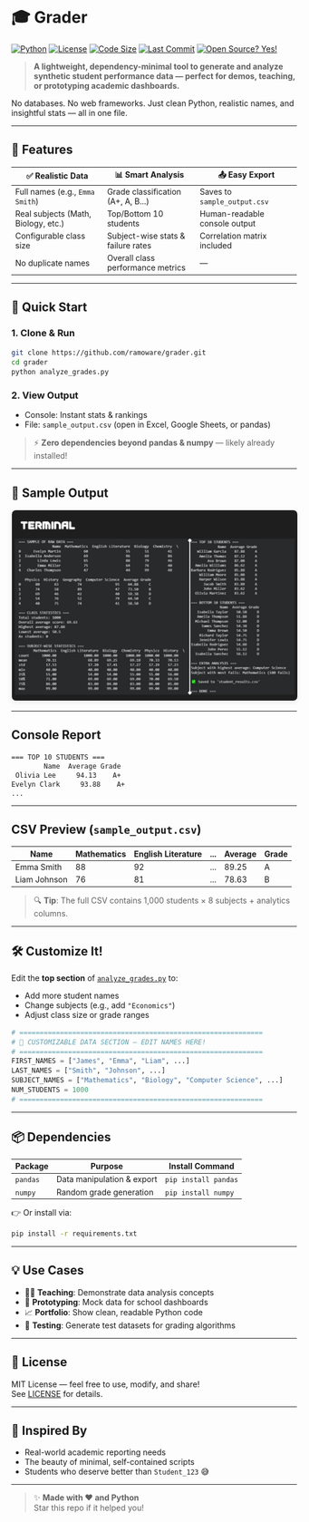 # 🎓 Grader

[![Python](https://img.shields.io/badge/Python-3.8%2B-blue?logo=python&logoColor=white)](https://python.org)
[![License](https://img.shields.io/badge/License-MIT-green.svg)](LICENSE)
[![Code Size](https://img.shields.io/github/languages/code-size/your-username/grader?color=orange)](https://github.com/your-username/grader)
[![Last Commit](https://img.shields.io/github/last-commit/your-username/grader?color=blueviolet)](https://github.com/your-username/grader/commits/main)
[![Open Source? Yes!](https://badgen.net/badge/Open%20Source%20%3F/Yes%21/blue?icon=github)](https://github.com/your-username/grader)

> **A lightweight, dependency-minimal tool to generate and analyze synthetic student performance data — perfect for demos, teaching, or prototyping academic dashboards.**

No databases. No web frameworks. Just clean Python, realistic names, and insightful stats — all in one file.

---

## 🌟 Features

| ✅ Realistic Data | 📊 Smart Analysis | 📤 Easy Export |
|------------------|------------------|----------------|
| Full names (e.g., `Emma Smith`) | Grade classification (A+, A, B...) | Saves to `sample_output.csv` |
| Real subjects (Math, Biology, etc.) | Top/Bottom 10 students | Human-readable console output |
| Configurable class size | Subject-wise stats & failure rates | Correlation matrix included |
| No duplicate names | Overall class performance metrics | — |

---

## 🚀 Quick Start

### 1. Clone & Run
```bash
git clone https://github.com/ramoware/grader.git
cd grader
python analyze_grades.py
```

### 2. View Output
- Console: Instant stats & rankings  
- File: `sample_output.csv` (open in Excel, Google Sheets, or pandas)

> ⚡ **Zero dependencies beyond pandas & numpy** — likely already installed!

---

## 📸 Sample Output

<p align="center">
  <img src="hero.png" width="700" 
       style="border: 1px solid #eee; border-radius: 8px; box-shadow: 0 2px 8px rgba(0,0,0,0.08);" />
</p>

---

## Console Report
```text
=== TOP 10 STUDENTS ===
        Name  Average Grade
 Olivia Lee     94.13    A+
Evelyn Clark     93.88    A+
...
```

---

## CSV Preview (`sample_output.csv`)
| Name            | Mathematics | English Literature | ... | Average | Grade |
|-----------------|-------------|--------------------|-----|---------|-------|
| Emma Smith      | 88          | 92                 | ... | 89.25   | A     |
| Liam Johnson    | 76          | 81                 | ... | 78.63   | B     |

> 🔍 **Tip**: The full CSV contains 1,000 students × 8 subjects + analytics columns.

---

## 🛠️ Customize It!

Edit the **top section** of [`analyze_grades.py`](analyze_grades.py) to:

- Add more student names
- Change subjects (e.g., add `"Economics"`)
- Adjust class size or grade ranges

```python
# ============================================================
# 🎯 CUSTOMIZABLE DATA SECTION — EDIT NAMES HERE!
# ============================================================
FIRST_NAMES = ["James", "Emma", "Liam", ...]
LAST_NAMES = ["Smith", "Johnson", ...]
SUBJECT_NAMES = ["Mathematics", "Biology", "Computer Science", ...]
NUM_STUDENTS = 1000
# ============================================================
```

---

## 📦 Dependencies

| Package   | Purpose                     | Install Command       |
|-----------|-----------------------------|------------------------|
| `pandas`  | Data manipulation & export  | `pip install pandas`   |
| `numpy`   | Random grade generation     | `pip install numpy`    |

👉 Or install via:
```bash
pip install -r requirements.txt
```

---

## 💡 Use Cases

- 🧑‍🏫 **Teaching**: Demonstrate data analysis concepts
- 🧪 **Prototyping**: Mock data for school dashboards
- 📈 **Portfolio**: Show clean, readable Python code
- 🤖 **Testing**: Generate test datasets for grading algorithms

---

## 📜 License

MIT License — feel free to use, modify, and share!  
See [LICENSE](LICENSE) for details.

---

## 🙌 Inspired By

- Real-world academic reporting needs  
- The beauty of minimal, self-contained scripts  
- Students who deserve better than `Student_123` 😅

---

> ✨ **Made with ❤️ and Python**  
> Star this repo if it helped you!
